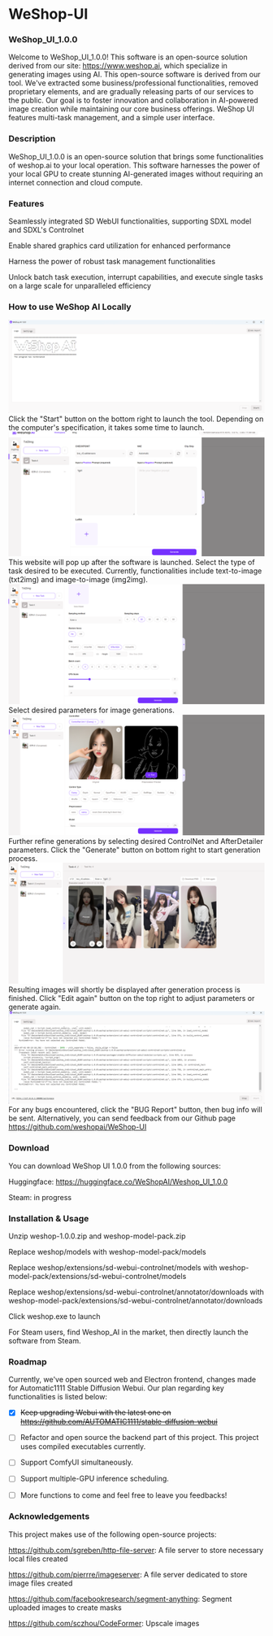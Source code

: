 # WeShop-UI

### WeShop_UI_1.0.0

Welcome to WeShop_UI_1.0.0! This software is an open-source solution derived from our site: <https://www.weshop.ai>, which specialize in generating images using AI. This open-source software is derived from our tool. We've extracted some business/professional functionalities, removed proprietary elements, and are gradually releasing parts of our services to the public. Our goal is to foster innovation and collaboration in AI-powered image creation while maintaining our core business offerings. WeShop UI features multi-task management, and a simple user interface.

### Description

WeShop_UI_1.0.0 is an open-source solution that brings some functionalities of weshop.ai to your local operation. This software harnesses the power of your local GPU to create stunning AI-generated images without requiring an internet connection and cloud compute.

### Features

Seamlessly integrated SD WebUI functionalities, supporting SDXL model and SDXL's Controlnet

Enable shared graphics card utilization for enhanced performance

Harness the power of robust task management functionalities

Unlock batch task execution, interrupt capabilities, and execute single tasks on a large scale for unparalleled efficiency

### How to use WeShop AI Locally
![alt text](https://github.com/weshopai/WeShop-UI/blob/main/screenshots/image_1.png?raw=true)
Click the "Start" button on the bottom right to launch the tool. Depending on the computer's specification, it takes some time to launch.
![alt text](https://github.com/weshopai/WeShop-UI/blob/main/screenshots/image_2.png?raw=true)
This website will pop up after the software is launched. Select the type of task desired to be executed. Currently, functionalities include text-to-image (txt2img) and image-to-image (img2img).
![alt text](https://github.com/weshopai/WeShop-UI/blob/main/screenshots/image_3.png?raw=true)
Select desired parameters for image generations.
![alt text](https://github.com/weshopai/WeShop-UI/blob/main/screenshots/image_4.png?raw=true)
Further refine generations by selecting desired ControlNet and AfterDetailer parameters. Click the "Generate" button on bottom right to start generation process.
![alt text](https://github.com/weshopai/WeShop-UI/blob/main/screenshots/image_5.png?raw=true)
Resulting images will shortly be displayed after generation process is finished. Click "Edit again" button on the top right to adjust parameters or generate again.
![alt text](https://github.com/weshopai/WeShop-UI/blob/main/screenshots/image_6.png?raw=true)
For any bugs encountered, click the "BUG Report" button, then bug info will be sent. Alternatively, you can send feedback from our Github page <https://github.com/weshopai/WeShop-UI>

### Download

You can download WeShop UI 1.0.0 from the following sources:

Huggingface: <https://huggingface.co/WeShopAI/Weshop_UI_1.0.0>

Steam: in progress

### Installation & Usage

Unzip weshop-1.0.0.zip and weshop-model-pack.zip

Replace weshop/models with weshop-model-pack/models

Replace weshop/extensions/sd-webui-controlnet/models with weshop-model-pack/extensions/sd-webui-controlnet/models

Replace weshop/extensions/sd-webui-controlnet/annotator/downloads with weshop-model-pack/extensions/sd-webui-controlnet/annotator/downloads

Click weshop.exe to launch

For Steam users, find Weshop_AI in the market, then directly launch the software from Steam.

### Roadmap

Currently, we've open sourced web and Electron frontend, changes made for Automatic1111 Stable Diffusion Webui. Our plan regarding key functionalities is listed below:

- [x] ~~Keep upgrading Webui with the latest one on <https://github.com/AUTOMATIC1111/stable-diffusion-webui>~~

- [ ] Refactor and open source the backend part of this project. This project uses compiled executables currently.

- [ ] Support ComfyUI simultaneously.

- [ ] Support multiple-GPU inference scheduling.

- [ ] More functions to come and feel free to leave you feedbacks!

### Acknowledgements

This project makes use of the following open-source projects:

<https://github.com/sgreben/http-file-server>: A file server to store necessary local files created

<https://github.com/pierrre/imageserver>: A file server dedicated to store image files created

<https://github.com/facebookresearch/segment-anything>: Segment uploaded images to create masks

<https://github.com/sczhou/CodeFormer>: Upscale images
